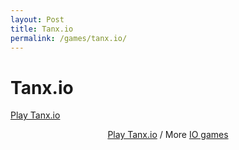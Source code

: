 ```yaml
---
layout: Post
title: Tanx.io
permalink: /games/tanx.io/
---
```

<head>
<link rel="stylesheet" type="text/css" href="games.css">
</head>
<h1> Tanx.io</h1>
<!-- Place this code where you'd like the game to appear -->
<div class="miniclip-game-embed" data-game-name="tanxio" data-theme="0" data-width="1100" data-height="700" data-language="en">
<a href="http://www.miniclip.com/games/tanxio/">Play Tanx.io</a>
</div>
<p style="text-align:center;"><a href="http://www.miniclip.com/games/tanxio/" target="_blank">Play Tanx.io</a>
/ More <a href="http://www.miniclip.com/games/genre-1320/" target="_blank">IO games</a></p>

<!-- Insert this code before your </body> tag -->
<script src="//static.miniclipcdn.com/js/game-embed.js"></script>
